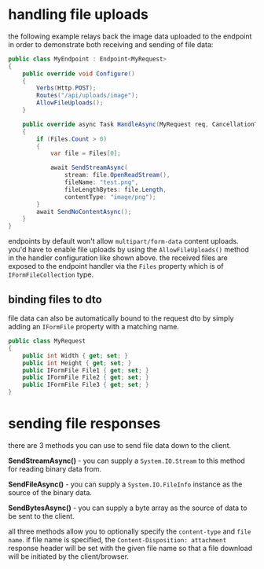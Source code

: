 # handling file uploads

the following example relays back the image data uploaded to the endpoint in order to demonstrate both receiving and sending of file data:

```csharp
public class MyEndpoint : Endpoint<MyRequest>
{
    public override void Configure()
    {
        Verbs(Http.POST);
        Routes("/api/uploads/image");
        AllowFileUploads();
    }

    public override async Task HandleAsync(MyRequest req, CancellationToken ct)
    {
        if (Files.Count > 0)
        {
            var file = Files[0];

            await SendStreamAsync(
                stream: file.OpenReadStream(),
                fileName: "test.png",
                fileLengthBytes: file.Length,
                contentType: "image/png");
        }
        await SendNoContentAsync();
    }
}
```

endpoints by default won't allow `multipart/form-data` content uploads. you'd have to enable file uploads by using the `AllowFileUploads()` method in the handler configuration like shown above. the received files are exposed to the endpoint handler via the `Files` property which is of `IFormFileCollection` type.

## binding files to dto
file data can also be automatically bound to the request dto by simply adding an `IFormFile` property with a matching name.
```csharp
public class MyRequest
{
    public int Width { get; set; }
    public int Height { get; set; }
    public IFormFile File1 { get; set; }
    public IFormFile File2 { get; set; }
    public IFormFile File3 { get; set; }
}
```

# sending file responses

there are 3 methods you can use to send file data down to the client.

**SendStreamAsync()** - you can supply a `System.IO.Stream` to this method for reading binary data from.

**SendFileAsync()** - you can supply a `System.IO.FileInfo` instance as the source of the binary data.

**SendBytesAsync()** - you can supply a byte array as the source of data to be sent to the client.

all three methods allow you to optionally specify the `content-type` and `file name`. if file name is specified, the `Content-Disposition: attachment` response header will be set with the given file name so that a file download will be initiated by the client/browser.